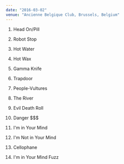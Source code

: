 ```yaml
---
date: "2016-03-02"
venue: "Ancienne Belgique Club, Brussels, Belgium"
---
```


 1. Head On/Pill

 2. Robot Stop

 3. Hot Water

 4. Hot Wax

 5. Gamma Knife

 6. Trapdoor

 7. People-Vultures

 8. The River

 9. Evil Death Roll

10. Danger $$$

11. I'm in Your Mind

12. I'm Not in Your Mind

13. Cellophane

14. I'm in Your Mind Fuzz


